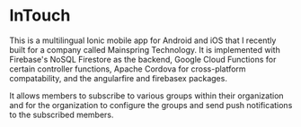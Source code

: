 # InTouch

This is a multilingual Ionic mobile app for Android and iOS that I recently built for a company called Mainspring Technology. 
It is implemented with Firebase's NoSQL Firestore as the backend, Google Cloud Functions for certain controller functions, Apache Cordova for cross-platform compatability, and the angularfire and firebasex packages.

It allows members to subscribe to various groups within their organization and for the organization to configure the groups and send push notifications to the subscribed members.
